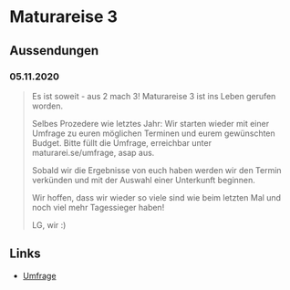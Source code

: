 # Maturareise 3

## Aussendungen

### 05.11.2020

> Es ist soweit - aus 2 mach 3! Maturareise 3 ist ins Leben gerufen worden.
>
> Selbes Prozedere wie letztes Jahr: Wir starten wieder mit einer Umfrage zu euren möglichen Terminen und eurem gewünschten Budget. Bitte füllt die Umfrage, erreichbar unter maturarei.se/umfrage, asap aus.
>
> Sobald wir die Ergebnisse von euch haben werden wir den Termin verkünden und mit der Auswahl einer Unterkunft beginnen.
>
> Wir hoffen, dass wir wieder so viele sind wie beim letzten Mal und noch viel mehr Tagessieger haben!
>
> LG, wir :)

## Links

- [Umfrage](https://maturarei.se/umfrage)
